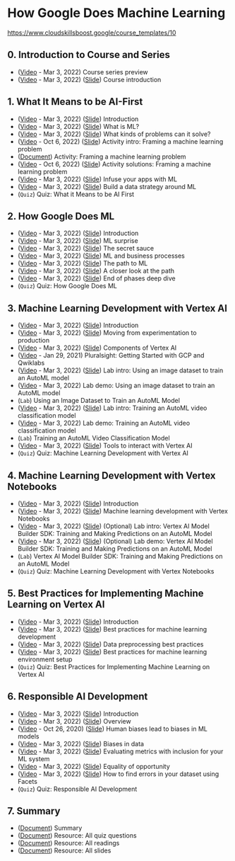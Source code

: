 # How Google Does Machine Learning
https://www.cloudskillsboost.google/course_templates/10

## 0. Introduction to Course and Series
* ([Video](https://www.youtube.com/watch?v=UzeUmSswImU) - Mar 3, 2022) Course series preview
* ([Video](https://www.youtube.com/watch?v=tEhIEKZsftQ) - Mar 3, 2022) ([Slide](https://docs.google.com/presentation/d/1Hu-E32t9BKcm7pMuCqAwWDtWUbcnT9HS)) Course introduction

## 1. What It Means to be AI-First
* ([Video](https://www.youtube.com/watch?v=MRWZ9tRd2H8) - Mar 3, 2022) ([Slide](https://docs.google.com/presentation/d/1I4yTiu99N-K2Mhrsen9SrQMrMIOCzQq4)) Introduction
* ([Video](https://www.youtube.com/watch?v=U2F49rkhjxQ) - Mar 3, 2022) ([Slide](https://docs.google.com/presentation/d/1I724Pp47sQnfwilZDFsrPdYeOMhfTKv2)) What is ML?
* ([Video](https://www.youtube.com/watch?v=cMZf20HszLI) - Mar 3, 2022) ([Slide](https://docs.google.com/presentation/d/1IEJkZgNV4FG1is4LWJSyPTJPgRyhw9yT)) What kinds of problems can it solve?
* ([Video](https://www.youtube.com/watch?v=yz5A9xl9zlc) - Oct 6, 2022) ([Slide](https://docs.google.com/presentation/d/1IFC37MD_7YS_XBDw3fsvl_jM6T_rMm2E)) Activity intro: Framing a machine learning problem
* ([Document](https://drive.google.com/open?id=1HIq_1Q2i2J7cf2D-H37Yub3J5dsPHGYB)) Activity: Framing a machine learning problem
* ([Video](https://www.youtube.com/watch?v=vTr7smih5H4) - Oct 6, 2022) ([Slide](https://docs.google.com/presentation/d/1IFc8qSWh5C_IhbEV83sWzy99Rjl_hFO2)) Activity solutions: Framing a machine learning problem
* ([Video](https://www.youtube.com/watch?v=rWrY-IBTuTQ) - Mar 3, 2022) ([Slide](https://docs.google.com/presentation/d/1IKYODaevH_MumeK5-VjvGDt42ta8HTEW)) Infuse your apps with ML
* ([Video](https://www.youtube.com/watch?v=E2wXNTmkEIs) - Mar 3, 2022) ([Slide](https://docs.google.com/presentation/d/1IMPlAVs8QhGqAq2p9xgP7YMLy4UTTKay)) Build a data strategy around ML
* (`Quiz`) Quiz: What it Means to be AI First

## 2. How Google Does ML
* ([Video](https://www.youtube.com/watch?v=wrgj1vbFuUE) - Mar 3, 2022) ([Slide](https://docs.google.com/presentation/d/1IPPk6ntS7OQV_AlDmzQs4yuz5qWhcU4X)) Introduction
* ([Video](https://www.youtube.com/watch?v=cv_m3rMLwjs) - Mar 3, 2022) ([Slide](https://docs.google.com/presentation/d/1Ibmo0mOXiF6XQcSMmgz-8PCrKs47TD_N)) ML surprise
* ([Video](https://www.youtube.com/watch?v=N_B-ew2bziM) - Mar 3, 2022) ([Slide](https://docs.google.com/presentation/d/1Ij_vzskfqpuVgvq3EgQa2oQekhqvJqXo)) The secret sauce
* ([Video](https://www.youtube.com/watch?v=8-9MmU_0FrA) - Mar 3, 2022) ([Slide](https://docs.google.com/presentation/d/1Ijz0lFJx5gSc0FlG0fTn0TkZaxBdE6z3)) ML and business processes
* ([Video](https://www.youtube.com/watch?v=q-Ca31bsbC0) - Mar 3, 2022) ([Slide](https://docs.google.com/presentation/d/1Il1gU1Kp_Jenma4sIaduI0I3AKyjC9qG)) The path to ML
* ([Video](https://www.youtube.com/watch?v=jT5rO9zhFXU) - Mar 3, 2022) ([Slide](https://docs.google.com/presentation/d/1Ip6VnzOlfkUGLi8J4m8lg76MF038b0FR)) A closer look at the path
* ([Video](https://www.youtube.com/watch?v=dVuIWkrXTTI) - Mar 3, 2022) ([Slide](https://docs.google.com/presentation/d/1IrVTCzAvAcnv6grYFKm4x_3v4z6w_IND)) End of phases deep dive
* (`Quiz`) Quiz: How Google Does ML

## 3. Machine Learning Development with Vertex AI
* ([Video](https://www.youtube.com/watch?v=UfQ6N00hy4Y) - Mar 3, 2022) ([Slide](https://docs.google.com/presentation/d/1IrZ7zys1jUrwkb4tUhTahHZE4skUwQ89)) Introduction
* ([Video](https://www.youtube.com/watch?v=AcoWP0Px2uE) - Mar 3, 2022) ([Slide](https://docs.google.com/presentation/d/1It-v9Q4zXbYmrWlADmMv3qCnWcrzQdbW)) Moving from experimentation to production
* ([Video](https://www.youtube.com/watch?v=CrUUgyrzKq0) - Mar 3, 2022) ([Slide](https://docs.google.com/presentation/d/1Iu2d_btjul0_ePhSTIx_qHe8tosNlbEr)) Components of Vertex AI
* ([Video](https://www.youtube.com/watch?v=sj2or8iseHk) - Jan 29, 2021)  Pluralsight: Getting Started with GCP and Qwiklabs
* ([Video](https://www.youtube.com/watch?v=Rs4AzqQtVqM) - Mar 3, 2022) ([Slide](https://docs.google.com/presentation/d/1J3BO1XPC9_ZUQBTqF-C9ilggrpPm1Frr)) Lab intro: Using an image dataset to train an AutoML model
* ([Video](https://www.youtube.com/watch?v=XwpkK0QLnzo) - Mar 3, 2022) Lab demo: Using an image dataset to train an AutoML model
* (`Lab`) Using an Image Dataset to Train an AutoML Model
* ([Video](https://www.youtube.com/watch?v=iViuvGaD51s) - Mar 3, 2022) ([Slide](https://docs.google.com/presentation/d/1J5B0f2x4uzqEC1ah1q5ky9E4pYAAvb3J)) Lab intro: Training an AutoML video classification model
* ([Video](https://www.youtube.com/watch?v=BbF03Rb_0ms) - Mar 3, 2022) Lab demo: Training an AutoML video classification model
* (`Lab`) Training an AutoML Video Classification Model
* ([Video](https://www.youtube.com/watch?v=XiQ60eIFE7c) - Mar 3, 2022) ([Slide](https://docs.google.com/presentation/d/1J6AclcxXJemuYvUoSfu2Ew_Lc33eDI8H)) Tools to interact with Vertex AI
* (`Quiz`) Quiz: Machine Learning Development with Vertex AI

## 4. Machine Learning Development with Vertex Notebooks
* ([Video](https://www.youtube.com/watch?v=iKszBAhj_dk) - Mar 3, 2022) ([Slide]()) Introduction
* ([Video](https://www.youtube.com/watch?v=maE3CNLZMv4) - Mar 3, 2022) ([Slide]()) Machine learning development with Vertex Notebooks
* ([Video](https://www.youtube.com/watch?v=Zy5-8iSNCRY) - Mar 3, 2022) ([Slide]()) (Optional) Lab intro: Vertex AI Model Builder SDK: Training and Making Predictions on an AutoML Model
* ([Video](https://www.youtube.com/watch?v=-sQt4MsTbJs) - Mar 3, 2022) ([Slide]()) (Optional) Lab demo: Vertex AI Model Builder SDK: Training and Making Predictions on an AutoML Model
* (`Lab`) Vertex AI Model Builder SDK: Training and Making Predictions on an AutoML Model
* (`Quiz`) Quiz: Machine Learning Development with Vertex Notebooks

## 5. Best Practices for Implementing Machine Learning on Vertex AI
* ([Video](https://www.youtube.com/watch?v=hIxExVLY93A) - Mar 3, 2022) ([Slide]()) Introduction
* ([Video](https://www.youtube.com/watch?v=31q0aL2fmJE) - Mar 3, 2022) ([Slide]()) Best practices for machine learning development
* ([Video](https://www.youtube.com/watch?v=1dR0T5uFZjs) - Mar 3, 2022) ([Slide]()) Data preprocessing best practices
* ([Video](https://www.youtube.com/watch?v=vdZLrnGs_t4) - Mar 3, 2022) ([Slide]()) Best practices for machine learning environment setup
* (`Quiz`) Quiz: Best Practices for Implementing Machine Learning on Vertex AI

## 6. Responsible AI Development
* ([Video](https://www.youtube.com/watch?v=GD5y1RwR1hw) - Mar 3, 2022) ([Slide]()) Introduction
* ([Video](https://www.youtube.com/watch?v=Pc-o1XSwdw4) - Mar 3, 2022) ([Slide]()) Overview
* ([Video](https://www.youtube.com/watch?v=LJPdxUOjETs) - Oct 26, 2020) ([Slide]()) Human biases lead to biases in ML models
* ([Video](https://www.youtube.com/watch?v=siFfvETGRmo) - Mar 3, 2022) ([Slide]()) Biases in data
* ([Video](https://www.youtube.com/watch?v=Z9c318f1gIM) - Mar 3, 2022) ([Slide]()) Evaluating metrics with inclusion for your ML system
* ([Video](https://www.youtube.com/watch?v=4uls4ApmHXE) - Mar 3, 2022) ([Slide]()) Equality of opportunity
* ([Video](https://www.youtube.com/watch?v=1FMwm-CKxYE) - Mar 3, 2022) ([Slide]()) How to find errors in your dataset using Facets
* (`Quiz`) Quiz: Responsible AI Development

## 7. Summary
* ([Document](https://drive.google.com/open?id=1HcZAjSat0Nmmk_3LB1T1bpaGboGUM70L)) Summary
* ([Document](https://drive.google.com/open?id=1Hp2KKbowTUDd9N5o1hELRnZdL6QdLizZ)) Resource: All quiz questions
* ([Document](https://drive.google.com/open?id=1Hr1CLrXJb3TRxCrYpmEupQpFURyMmXxV)) Resource: All readings
* ([Document](https://drive.google.com/open?id=1HHx9B1uCqGrKrA7P6_Rxx20qm6QpbFS6)) Resource: All slides
